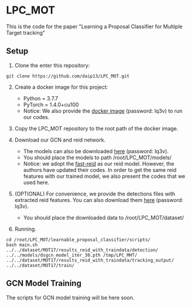 # LPC_MOT
This is the code for the paper "Learning a Proposal Classifier for Multiple Target tracking"

## Setup
1. Clone the enter this repository:
```
git clone https://github.com/daip13/LPC_MOT.git
```

2. Create a docker image for this project: 
    - Python = 3.7.7
    - PyTorch = 1.4.0+cu100
    - Notice: We also provide the [docker image](https://pan.baidu.com/s/1IF7JqycSzP6iqbR9fkduJA) (password: lq3v) to run our codes.

3. Copy the LPC_MOT repository to the root path of the docker image.

4. Download our GCN and reid network.
    - The models can also be downloaded [here](https://pan.baidu.com/s/1IF7JqycSzP6iqbR9fkduJA) (password: lq3v).
    - You should place the models to path /root/LPC_MOT/models/
    - Notice: we adopt the [fast-reid](https://github.com/JDAI-CV/fast-reid.git) as our reid model. However, the authors have updated their codes. In order to get the same reid features with our trained model, we also present the codes that we used here.

5. (OPTIONAL) For convenience, we provide the detections files with extracted reid features. You can also download them [here](https://pan.baidu.com/s/1IF7JqycSzP6iqbR9fkduJA) (password: lq3v).
    - You should place the downloaded data to /root/LPC_MOT/dataset/

7. Running.
```
cd /root/LPC_MOT/learnable_proposal_classifier/scripts/
bash main.sh ../../dataset/MOT17/results_reid_with_traindata/detection/ ../../models/dsgcn_model_iter_30.pth /tmp/LPC_MHT/ ../../dataset/MOT17/results_reid_with_traindata/tracking_output/ ../../dataset/MOT17/train/
```

## GCN Model Training
The scripts for GCN model training will be here soon.
